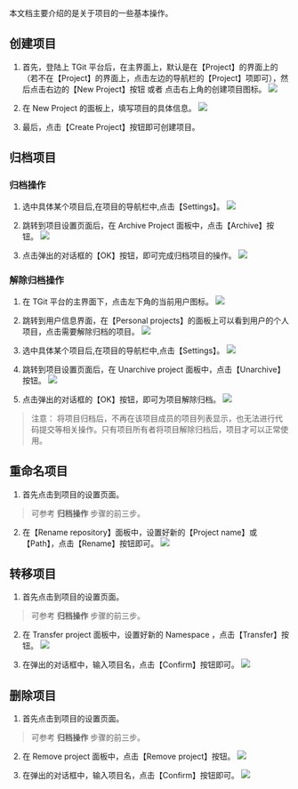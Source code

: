 本文档主要介绍的是关于项目的一些基本操作。

## 创建项目
1. 首先，登陆上 TGit 平台后，在主界面上，默认是在【Project】的界面上的（若不在【Project】的界面上，点击左边的导航栏的【Project】项即可），然后点击右边的【New Project】按钮 或者 点击右上角的创建项目图标。
![](https://mc.qcloudimg.com/static/img/1677d2e17bc8beaac470e0f213b44d30/createProject.png)

2. 在 New Project 的面板上，填写项目的具体信息。
![](https://mc.qcloudimg.com/static/img/4b33ab4dd1305c0e323c7af093a2a16a/createProjectDetail.png)

3. 最后，点击【Create Project】按钮即可创建项目。

## 归档项目
### 归档操作
1. 选中具体某个项目后,在项目的导航栏中,点击【Settings】。
![](https://mc.qcloudimg.com/static/img/5cc7afec27e166c81d90572b2a544d6c/image.png)

2. 跳转到项目设置页面后，在 Archive Project 面板中，点击【Archive】按钮。
![](https://mc.qcloudimg.com/static/img/38c7b8e393e5c7bc190f710d553e607b/archive.png)

3. 点击弹出的对话框的【OK】按钮，即可完成归档项目的操作。
![](https://mc.qcloudimg.com/static/img/19dab6acf953285edad96d22e2347f97/archive4.png)

### 解除归档操作
1. 在 TGit 平台的主界面下，点击左下角的当前用户图标。
![](https://mc.qcloudimg.com/static/img/0ae654c3695e91fe695d94771ed46c3b/archive5.png)

2. 跳转到用户信息界面，在【Personal projects】的面板上可以看到用户的个人项目，点击需要解除归档的项目。
![](https://mc.qcloudimg.com/static/img/030c34580bf15f81bf79c68116973248/arichive3.png)

3. 选中具体某个项目后,在项目的导航栏中,点击【Settings】。
![](https://mc.qcloudimg.com/static/img/5cc7afec27e166c81d90572b2a544d6c/image.png)

4. 跳转到项目设置页面后，在 Unarchive project 面板中，点击【Unarchive】按钮。
![](https://mc.qcloudimg.com/static/img/1f4ce75316f35d4da2db53620a9ff710/archive2.png)

5. 点击弹出的对话框的【OK】按钮，即可为项目解除归档。
![](https://mc.qcloudimg.com/static/img/19dab6acf953285edad96d22e2347f97/archive4.png)

> 注意：
> 将项目归档后，不再在该项目成员的项目列表显示，也无法进行代码提交等相关操作。只有项目所有者将项目解除归档后，项目才可以正常使用。

## 重命名项目
1. 首先点击到项目的设置页面。
> 可参考 **归档操作** 步骤的前三步。

2. 在【Rename repository】面板中，设置好新的【Project name】或【Path】，点击【Rename】按钮即可。
![](https://mc.qcloudimg.com/static/img/b4093ae223e9c4afce5eff402e16508e/rename.png)

## 转移项目
1. 首先点击到项目的设置页面。
> 可参考 **归档操作** 步骤的前三步。

2. 在 Transfer project 面板中，设置好新的 Namespace ，点击【Transfer】按钮。
![](https://mc.qcloudimg.com/static/img/4298461cc68f475c7c3a457269dc30f1/transfer.png)

3. 在弹出的对话框中，输入项目名，点击【Confirm】按钮即可。
![](https://mc.qcloudimg.com/static/img/cdfcb4ded92d93a2d049848ab2ea0f6d/transfer1.png)

## 删除项目
1. 首先点击到项目的设置页面。
> 可参考 **归档操作** 步骤的前三步。

2. 在 Remove project 面板中，点击【Remove project】按钮。
![](https://mc.qcloudimg.com/static/img/d624e12b1b214d9082f6017169dd6661/remove.png)

3. 在弹出的对话框中，输入项目名，点击【Confirm】按钮即可。
![](https://mc.qcloudimg.com/static/img/8debb7d7d7d0eb1f73de3694c813f126/remove1.png)

